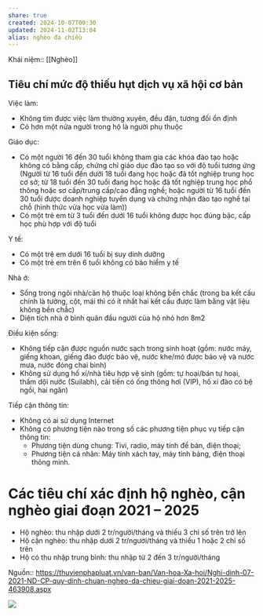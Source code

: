 ```yaml
---
share: true
created: 2024-10-07T00:30
updated: 2024-11-02T13:04
alias: nghèo đa chiều
---
```

Khái niệm:: [[Nghèo]]
## Tiêu chí mức độ thiếu hụt dịch vụ xã hội cơ bản
Việc làm:
- Không tìm được việc làm thường xuyên, đều đặn, tương đối ổn định
- Có hơn một nửa người trong hộ là người phụ thuộc

Giáo dục:
- Có một người 16 đến 30 tuổi không tham gia các khóa đào tạo hoặc không có bằng cấp, chứng chỉ giáo dục đào tạo so với độ tuổi tương ứng (Người từ 16 tuổi đến dưới 18 tuổi đang học hoặc đã tốt nghiệp trung học cơ sở; từ 18 tuổi đến 30 tuổi đang học hoặc đã tốt nghiệp trung học phổ thông hoặc sơ cấp/trung cấp/cao đẳng nghề; hoặc người từ 16 tuổi đến 30 tuổi được doanh nghiệp tuyển dụng và chứng nhận đào tạo nghề tại chỗ (hình thức vừa học vừa làm))
- Có một trẻ em từ 3 tuổi đến dưới 16 tuổi không được học đúng bậc, cấp học phù hợp với độ tuổi 

Y tế:
- Có một trẻ em dưới 16 tuổi bị suy dinh dưỡng
- Có một trẻ em trên 6 tuổi không có bảo hiểm y tế

Nhà ở:
- Sống trong ngôi nhà/căn hộ thuộc loại không bền chắc (trong ba kết cấu chính là tường, cột, mái thì có ít nhất hai kết cấu được làm bằng vật liệu không bền chắc)
- Diện tích nhà ở bình quân đầu người của hộ nhỏ hơn 8m2

Điều kiện sống:
- Không tiếp cận được nguồn nước sạch trong sinh hoạt (gồm: nước máy, giếng khoan, giếng đào được bảo vệ, nước khe/mó được bảo vệ và nước mưa, nước đóng chai bình)
- Không sử dụng hố xí/nhà tiêu hợp vệ sinh (gồm: tự hoại/bán tự hoại, thấm dội nước (Suilabh), cải tiến có ống thông hơi (VIP), hố xí đào có bệ ngồi, hai ngăn) 

Tiếp cận thông tin:
- Không có ai sử dụng Internet
- Không có phương tiện nào trong số các phương tiện phục vụ tiếp cận thông tin:
  - Phương tiện dùng chung: Tivi, radio, máy tính để bàn, điện thoại;
  - Phương tiện cá nhân: Máy tính xách tay, máy tính bảng, điện thoại thông minh. 

# Các tiêu chí xác định hộ nghèo, cận nghèo giai đoạn 2021 – 2025
- Hộ nghèo: thu nhập dưới 2 tr/người/tháng và thiếu 3 chỉ số trên trở lên 
- Hộ cận nghèo: thu nhập dưới 2 tr/người/tháng và thiếu 1 hoặc 2 chỉ số trên 
- Hộ có thu nhập trung bình: thu nhập từ 2 đến 3 tr/người/tháng

Nguồn:: https://thuvienphapluat.vn/van-ban/Van-hoa-Xa-hoi/Nghi-dinh-07-2021-ND-CP-quy-dinh-chuan-ngheo-da-chieu-giai-doan-2021-2025-463908.aspx 

![](https://www.gso.gov.vn/wp-content/uploads/2024/04/image004-1.png) 